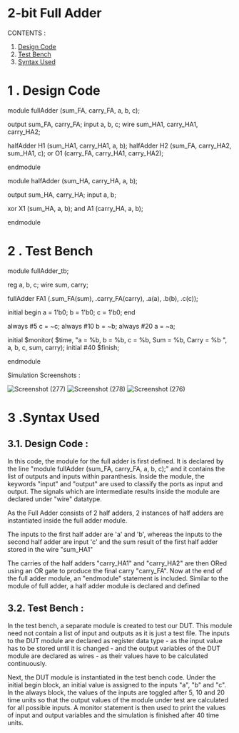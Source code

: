 # 2-bit Full Adder

CONTENTS :
1. [Design Code](#1-design-code)
2. [Test Bench](#2-test-bench)
3. [Syntax Used](#3-syntax-used)

# 1 . Design Code

module fullAdder (sum_FA, carry_FA, a, b, c);

output sum_FA, carry_FA;
input a, b, c;
wire sum_HA1, carry_HA1, carry_HA2;

halfAdder H1 (sum_HA1, carry_HA1, a, b);
halfAdder H2 (sum_FA, carry_HA2, sum_HA1, c);
or O1 (carry_FA, carry_HA1, carry_HA2);

endmodule

module halfAdder (sum_HA, carry_HA, a, b);

output sum_HA, carry_HA;
input a, b;

xor X1 (sum_HA, a, b);
and A1 (carry_HA, a, b);

endmodule

# 2 . Test Bench

module fullAdder_tb;

reg a, b, c;
wire sum, carry;

fullAdder FA1 (.sum_FA(sum), .carry_FA(carry), .a(a), .b(b), .c(c));

initial
begin
	a = 1'b0;
	b = 1'b0;
	c = 1'b0;
end

always
	#5 c = ~c;
always
	#10 b = ~b;
always
	#20 a = ~a;

initial $monitor( $time, "a = %b, b = %b, c = %b, Sum = %b, Carry = %b ", a, b, c, sum, carry);
initial #40 $finish;

endmodule

Simulation Screenshots :

![Screenshot (277)](https://user-images.githubusercontent.com/110777645/197330422-90ae7d19-2653-4348-bc23-dfc8b905d35d.png)
![Screenshot (278)](https://user-images.githubusercontent.com/110777645/197330423-5af1bf5a-e57d-4519-b439-e07abbea3dff.png)
![Screenshot (276)](https://user-images.githubusercontent.com/110777645/197330426-1de989d4-e2a6-421d-ad7b-76377e71dcd8.png)

# 3 .Syntax Used

## 3.1. Design Code :

In this code, the module for the full adder is first defined. It is declared by the line
"module fullAdder (sum_FA, carry_FA, a, b, c);" and it contains the list of outputs and inputs within paranthesis. Inside the module, the keywords "input" and "output" are used to classify the ports as input and output. The signals which are intermediate results inside the module are declared under "wire" datatype.

As the Full Adder consists of 2 half adders, 2 instances of half adders are instantiated inside the full adder module.

The inputs to the first half adder are 'a' and 'b', whereas the inputs to the second half adder are input 'c' and the sum result of the first half adder stored in the wire "sum_HA1"

The carries of the half adders "carry_HA1" and "carry_HA2" are then ORed using an OR gate to produce the final carry "carry_FA".
Now at the end of the full adder module, an "endmodule" statement is included.
Similar to the module of full adder, a half adder module is declared and defined


## 3.2. Test Bench :

In the test bench, a separate module is created to test our DUT. This module need not contain a list of input and outputs as it is just a test file.
The inputs to the DUT module are declared as register data type - as the input value has to be stored until it is changed - and the output variables of the DUT module are declared as wires - as their values have to be calculated continuously.

Next, the DUT module is instantiated in the test bench code.
Under the initial begin block, an initial value is assigned to the inputs "a", "b" and "c". In the always block, the values of the inputs are toggled after 5, 10 and 20 time units so that the output values of the module under test are calculated for all possible inputs. 
A monitor statement is then used to print the values of input and output variables and the simulation is finished after 40 time units.
